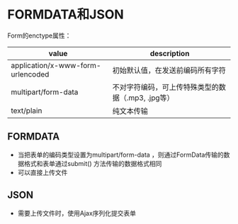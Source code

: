 # FORMDATA和JSON

Form的enctype属性：

| value                             | description                                        |
| --------------------------------- | -------------------------------------------------- |
| application/x-www-form-urlencoded | 初始默认值，在发送前编码所有字符                   |
| multipart/form-data               | 不对字符编码，可上传特殊类型的数据（.mp3, .jpg等） |
| text/plain                        | 纯文本传输                                         |

## FORMDATA

* 当把表单的编码类型设置为multipart/form-data ，则通过FormData传输的数据格式和表单通过submit() 方法传输的数据格式相同
* 可以直接上传文件

## JSON

* 需要上传文件时，使用Ajax序列化提交表单

